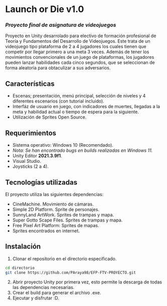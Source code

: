 # Launch or Die v1.0
### _Proyecto final de asignatura de videojuegos_

Proyecto en Unity desarrolado para electivo de formación profesional de Teoría y Fundamentos del Desarrollo de Videojuegos. Este trata de un videojuego tipo plataforma de 2 a 4 jugadores los cuales tienen que competir por llegar primero a una meta 3 veces. Además de tener los movimientos convencionales de un juego de plataformas, los jugadores pueden lanzar habilidades cada cinco segundos, que se seleccionan de forma aleatoria para obtaculizar a sus adversarios. 

## Características

- Escenas; presentación, menú principal, selección de niveles y 4 diferentes escenarios (con tutorial incluido).
- Interfáz de usuario en juego, con indicadores de muertes, llegadas a la meta y habilidad actual o tiempo de espera para la siguiente.
- Utilización de Sprites Open Source.

## Requerimientos

- Sistema operativo: Windows 10 (Recomendado).
- _Nota: Se han encontrado bugs en builds realizadas en Windows 11._
- Unity Editor **2021.3.9f1**.
- Visual Studio.
- Joysticks (2 a 4).

## Tecnologías utilizadas

El proyecto utiliza las siguientes dependencias:

- CineMachine. Movimiento de cámaras.
- Simple 2D Platform. Sprite de personajes.
- SunnyLand ArtWork. Sprites de trampas y mapa.
- Super Gotto Scape Files. Sprites de trampas y mapa.
- Free Pixel Art Platform: Sprites de mapas.
- Sprites encontrados en internet. 

## Instalación

1. Clonar el repositorio en el directorio especificado.
```sh
cd directorio
git clone https://github.com/PAraya98/EFP-FTV-PROYECTO.git
```
2. Abrir proyecto Unity por primera vez, esto permite la descarga de todas las dependencias necesarias.
3. Crear el build para generar el archivo .exe.
4. Ejecutar y disfrutar :D.
